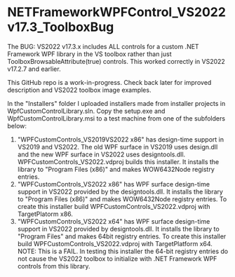 # NETFrameworkWPFControl_VS2022v17.3_ToolboxBug
The BUG: VS2022 v17.3.x includes ALL controls for a custom .NET Framework WPF library in the VS toolbox rather than just ToolboxBrowsableAttribute(true) controls. This worked correctly in VS2022 v17.2.7 and earlier.

This GitHub repo is a work-in-progress. Check back later for improved description and VS2022 toolbox image examples.

In the "Installers" folder I uploaded installers made from installer projects in WpfCustomControlLibrary.sln. Copy the setup.exe and WpfCustomControlLibrary.msi to a test machine from one of the subfolders below:
1. "WPFCustomControls_VS2019VS2022 x86" has design-time support in VS2019 and VS2022. The old WPF surface in VS2019 uses design.dll and the new WPF surface in VS2022 uses designtools.dll. WPFCustomControls_VS2022.vdproj builds this installer. It installs the library to "Program Files (x86)" and makes WOW6432Node registry entries.
2. "WPFCustomControls_VS2022 x86" has WPF surface design-time support in VS2022 provided by the designtools.dll. It installs the library to "Program Files (x86)" and makes WOW6432Node registry entries. To create this installer build WPFCustomControls_VS2022.vdproj with TargetPlatorm x86.
3. "WPFCustomControls_VS2022 x64" has WPF surface design-time support in VS2022 provided by designtools.dll. It installs the library to "Program Files" and makes 64bit registry entries. To create this installer build WPFCustomControls_VS2022.vdproj with TargetPlatform x64. NOTE: This is a FAIL. In testing this installer the 64-bit registry entries do not cause the VS2022 toolbox to initialize with  .NET Framework WPF controls from this library.




